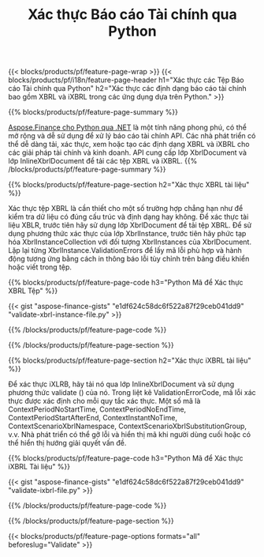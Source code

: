 ﻿---
title: Xác thực Báo cáo Tài chính qua Python
url: /vi/python-net/validate/
description:  Python mã để xác thực các báo cáo tài chính trong tệp XBRL và iXBRL qua thư viện Python.
---
{{< blocks/products/pf/feature-page-wrap >}}
{{< blocks/products/pf/i18n/feature-page-header h1="Xác thực các Tệp Báo cáo Tài chính qua Python" h2="Xác thực các định dạng báo cáo tài chính bao gồm XBRL và iXBRL trong các ứng dụng dựa trên Python." >}}

{{% blocks/products/pf/feature-page-summary %}}

[Aspose.Finance cho Python qua .NET](https://products.aspose.com/finance/python-net/) là một tính năng phong phú, có thể mở rộng và dễ sử dụng để xử lý báo cáo tài chính API. Các nhà phát triển có thể dễ dàng tải, xác thực, xem hoặc tạo các định dạng XBRL và iXBRL cho các giải pháp tài chính và kinh doanh. API cung cấp lớp XbrlDocument và lớp InlineXbrlDocument để tải các tệp XBRL và iXBRL.
{{% /blocks/products/pf/feature-page-summary %}}

{{% blocks/products/pf/feature-page-section h2="Xác thực XBRL tài liệu" %}}

Xác thực tệp XBRL là cần thiết cho một số trường hợp chẳng hạn như để kiểm tra dữ liệu có đúng cấu trúc và định dạng hay không. Để xác thực tài liệu XBLR, trước tiên hãy sử dụng lớp XbrlDocument để tải tệp XBRL. Để sử dụng phương thức xác thực của lớp XbrlInstance, trước tiên hãy phức tạp hóa XbrlInstanceCollection với đối tượng XbrlInstances của XbrlDocument. Lặp lại từng XbrlInstance.ValidationErrors để lấy mã lỗi phù hợp và hành động tương ứng bằng cách in thông báo lỗi tùy chỉnh trên bảng điều khiển hoặc viết trong tệp.

{{% blocks/products/pf/feature-page-code h3="Python Mã để Xác thực XBRL Tệp" %}}

{{< gist "aspose-finance-gists" "e1df624c58dc6f522a87f29ceb041dd9" "validate-xbrl-instance-file.py" >}} 

{{% /blocks/products/pf/feature-page-code %}}

{{% /blocks/products/pf/feature-page-section %}}

{{% blocks/products/pf/feature-page-section h2="Xác thực iXBRL tài liệu" %}}

Để xác thực iXLRB, hãy tải nó qua lớp InlineXbrlDocument và sử dụng phương thức validate () của nó. Trong liệt kê ValidationErrorCode, mã lỗi xác thực được xác định cho mỗi quy tắc xác thực. Một số mã là ContextPeriodNoStartTime, ContextPeriodNoEndTime, ContextPeriodStartAfterEnd, ContextInstantNoTime, ContextScenarioXbrlNamespace, ContextScenarioXbrlSubstitutionGroup, v.v. Nhà phát triển có thể gỡ lỗi và hiển thị mã khi người dùng cuối hoặc có thể hiển thị hướng giải quyết vấn đề.

{{% blocks/products/pf/feature-page-code h3="Python Mã để Xác thực iXBRL Tài liệu" %}}

{{< gist "aspose-finance-gists" "e1df624c58dc6f522a87f29ceb041dd9" "validate-ixbrl-file.py" >}}

{{% /blocks/products/pf/feature-page-code %}}

{{% /blocks/products/pf/feature-page-section %}}

{{< blocks/products/pf/feature-page-options formats="all" beforeslug="Validate" >}}